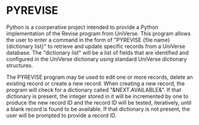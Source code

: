 # PYREVISE
Python is a coorperative project intended to provide a Python implementation of the Revise program from UniVerse. This program allows the user to enter a command in the form of "PYREVISE {file name} {dictionary list}" to retrieve and update specific records from a UniVerse database. The "dictionary list" will be a list of fields that are identified and configured in the UniVerse dictionary using standard UniVerse dictionary structures. 

The PYREVISE program may be used to edit one or more records, delete an existing record or create a new record. When creating a new record, the program will check for a dictionary called "&NEXT.AVAILABLE&". If that dictionary is present, the integer stored in it will be incremented by one to produce the new record ID and the record ID will be tested, iteratively, until a blank record is found to be available. If that dictionary is not present, the user will be prompted to provide a record ID. 
